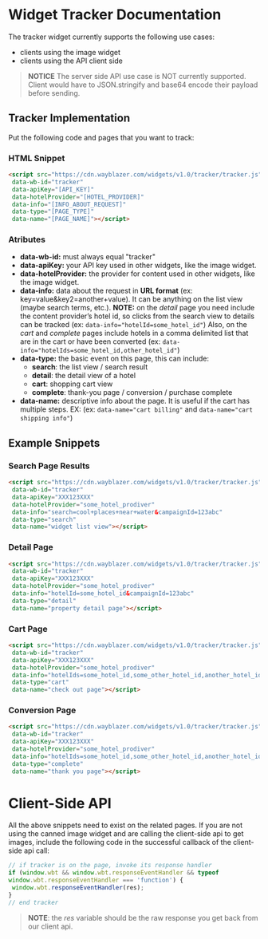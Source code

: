 # Widget Tracker Documentation

The tracker widget currently supports the following use cases:

+ clients using the image widget
+ clients using the API client side

> __NOTICE__ The server side API use case is NOT currently supported.  Client would have to JSON.stringify and base64 encode their payload before sending.

## Tracker Implementation

Put the following code and pages that you want to track:
### HTML Snippet
```html
<script src="https://cdn.wayblazer.com/widgets/v1.0/tracker/tracker.js"
 data-wb-id="tracker"
 data-apiKey="[API_KEY]"
 data-hotelProvider="[HOTEL_PROVIDER]"
 data-info="[INFO_ABOUT_REQUEST]"
 data-type="[PAGE_TYPE]"
 data-name="[PAGE_NAME]"></script>
```
### Atributes
+ __data-wb-id:__ must always equal "tracker"
+ __data-apiKey:__ your API key used in other widgets, like the image widget.
+ __data-hotelProvider:__ the provider for content used in other widgets, like the image widget.
+ __data-info:__ data about the request in __URL format__ (ex: key=value&key2=another+value). It can be anything on the list view (maybe search terms, etc.). **NOTE:** on the *detail* page you need include the content provider’s hotel id, so clicks from the search view to details can be tracked (ex: ```data-info="hotelId=some_hotel_id"```) Also, on the *cart* and *complete* pages include hotels in a comma delimited list that are in the cart or have been converted  (ex: ```data-info="hotelIds=some_hotel_id,other_hotel_id"```)
+ __data-type:__ the basic event on this page, this can include: 
	+ __search__: the list view / search result
	+ __detail__: the detail view of a hotel
	+ __cart__: shopping cart view
	+ __complete__: thank-you page / conversion / purchase complete
+ __data-name:__ descriptive info about the page. It is useful if the cart has multiple steps. EX: (ex: ```data-name="cart billing"``` and ```data-name="cart shipping info"```)

## Example Snippets
### Search Page Results
```html
<script src="https://cdn.wayblazer.com/widgets/v1.0/tracker/tracker.js"
 data-wb-id="tracker"
 data-apiKey="XXX123XXX"
 data-hotelProvider="some_hotel_prodiver"
 data-info="search=cool+places+near+water&campaignId=123abc"
 data-type="search"
 data-name="widget list view"></script>
```

### Detail Page
```html
<script src="https://cdn.wayblazer.com/widgets/v1.0/tracker/tracker.js"
 data-wb-id="tracker"
 data-apiKey="XXX123XXX"
 data-hotelProvider="some_hotel_prodiver"
 data-info="hotelId=some_hotel_id&campaignId=123abc"
 data-type="detail"
 data-name="property detail page"></script>
```

### Cart Page
```html
<script src="https://cdn.wayblazer.com/widgets/v1.0/tracker/tracker.js"
 data-wb-id="tracker"
 data-apiKey="XXX123XXX"
 data-hotelProvider="some_hotel_prodiver"
 data-info="hotelIds=some_hotel_id,some_other_hotel_id,another_hotel_id&campaignId=123abc"
 data-type="cart"
 data-name="check out page"></script>
```

### Conversion Page
```html
<script src="https://cdn.wayblazer.com/widgets/v1.0/tracker/tracker.js"
 data-wb-id="tracker"
 data-apiKey="XXX123XXX"
 data-hotelProvider="some_hotel_prodiver"
 data-info="hotelIds=some_hotel_id,some_other_hotel_id,another_hotel_id&campaignId=123abc"
 data-type="complete"
 data-name="thank you page"></script>
```

# Client-Side API
All the above snippets need to exist on the related pages. If you are not using the canned image widget and are calling the client-side api to get images, include the following code in the successful callback of the client-side api call:
```javascript
// if tracker is on the page, invoke its response handler
if (window.wbt && window.wbt.responseEventHandler && typeof
window.wbt.responseEventHandler === 'function') {
 window.wbt.responseEventHandler(res);
}
// end tracker
```
> __NOTE__: the *res* variable should be the raw response you get back from our client api.
 
